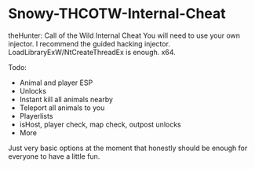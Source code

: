 # Snowy-THCOTW-Internal-Cheat
theHunter: Call of the Wild Internal Cheat
You will need to use your own injector. I recommend the guided hacking injector. LoadLibraryExW/NtCreateThreadEx is enough. x64.

Todo:
- Animal and player ESP
- Unlocks
- Instant kill all animals nearby
- Teleport all animals to you
- Playerlists
- isHost, player check, map check, outpost unlocks
- More

Just very basic options at the moment that honestly should be enough for everyone to have a little fun.

